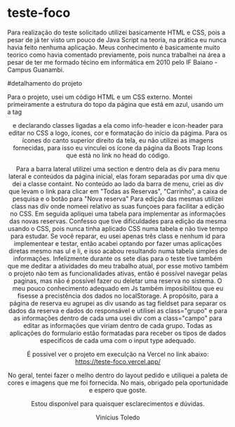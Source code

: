 # teste-foco

Para realização do teste solicitado utilizei basicamente HTML e CSS, pois a pesar de já ter visto um pouco de Java Script na teoria, na prática eu nunca havia feito nenhuma aplicação. 
Meus conhecimento é basicamente muito teorico como havia comentado previamente, pois nunca trabalhei na área a pesar de ter me formado técino em informática em 2010 pelo IF Baiano - Campus Guanambi.

#detalhamento do projeto

Para o projeto, usei um código HTML e um CSS externo. Montei primeiramente a estrutura do topo da página que está em azul, usando um a tag <header> e declarando classes ligadas a ela como info-header e icon-header
para editar no CSS a logo, ícones, cor e formatação do início da págima. Para os ícones do canto superior direito da tela, eu não utilizei as imagens fornecidas, para isso eu vinculei os ícone da página da Boots Trap Icons que está no link no head do código. 

Para a barra lateral utilizei uma section e dentro dela as div para menu lateral e conteúdos da página inicial, elas foram separadas por uma div que dei a classe containt. 
No conteúdo ao lado da barra de menu, criei as div que levam o link para clicar em "Todas as Reservas", "Carrinho", a caixa de pesquisa e o botão para "Nova reserva"
Para edição das mesmas utilizei class nas div onde nomeei relativo as suas funçoes para facilitar a edição no CSS.
Em seguida apliquei uma tabela para implementar as informações das novas reservas.
Confesso que tive dificuldades para edição da mesma usando o CSS, pois nunca tinha aplicado CSS numa tabela e não tive tempo para estudar. 
Se você reparar, eu usei apenas três class e nenhum id para implementear e testar, então acabei optando por fazer umas aplicações diretas mesmo nas ul e li, e isso acabou resultando numa tabela simples de informações. 
Infelizmente durante os sete dias para o teste tive também que me deditar a atividades do meu trabalho atual, por esse motivo também o projeto não tem as funcionalidades ativas, então é possível navegar pelas paginas, mas não é possível fazer ou deletar uma reserva no sistema. 
O meu pouco conhecimento adequado em Js também imposibilitou que eu fisesse a precistência dos dados no localStorage.
A propósito, para a página de reserva eu agrupei as div usando as tag fieldset para separar os dados da reserva e dados do responsável e utilisei as class="grupo" e para as informações dentro de cada uma usei div com a class="campo" para editar as informações que viriam dentro de cada grupo. Todas as aplicações do formulario estão formatadas para receber os tipos de dados especificos de cada uma com o input type adequado.

É possivel ver o projeto em execulção na Vercel no link abaixo:
https://teste-foco.vercel.app/

No geral, tentei fazer o melho dentro do layout pedido e  utiliquei a paleta de cores e imagens que me foi fornecida.
No mais, obrigado pela oportunidade e espero que goste. 

Estou disponível para quaisquer esclarecimentos e dúvidas.

Vinícius Toledo

 






